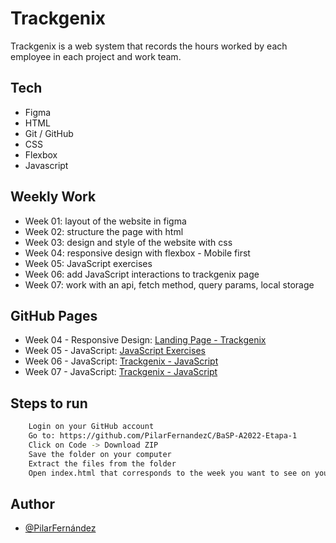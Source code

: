# Trackgenix
Trackgenix is ​​a web system that records the hours worked by each employee in each project and work team. 
## Tech 
- Figma
- HTML
- Git / GitHub
- CSS
- Flexbox
- Javascript
## Weekly Work
- Week 01: layout of the website in figma
- Week 02: structure the page with html
- Week 03: design and style of the website with css
- Week 04: responsive design with flexbox - Mobile first
- Week 05: JavaScript exercises
- Week 06: add JavaScript interactions to trackgenix page
- Week 07: work with an api, fetch method, query params, local storage
## GitHub Pages
- Week 04 - Responsive Design: [Landing Page - Trackgenix](https://pilarfernandezc.github.io/BaSP-A2022-Etapa-1/Semana-04/index.html)
- Week 05 - JavaScript: [JavaScript Exercises](https://pilarfernandezc.github.io/BaSP-A2022-Etapa-1/Semana-05/index.html)
- Week 06 - JavaScript: [Trackgenix - JavaScript](https://pilarfernandezc.github.io/BaSP-A2022-Etapa-1/Semana-06/views/index.html)
- Week 07 - JavaScript: [Trackgenix - JavaScript](https://pilarfernandezc.github.io/BaSP-A2022-Etapa-1/Semana-07/views/index.html)
## Steps to run
```bash
    Login on your GitHub account
    Go to: https://github.com/PilarFernandezC/BaSP-A2022-Etapa-1
    Click on Code -> Download ZIP
    Save the folder on your computer 
    Extract the files from the folder 
    Open index.html that corresponds to the week you want to see on your browser 
```
## Author
- [@PilarFernández](https://www.github.com/PilarFernandezC)
